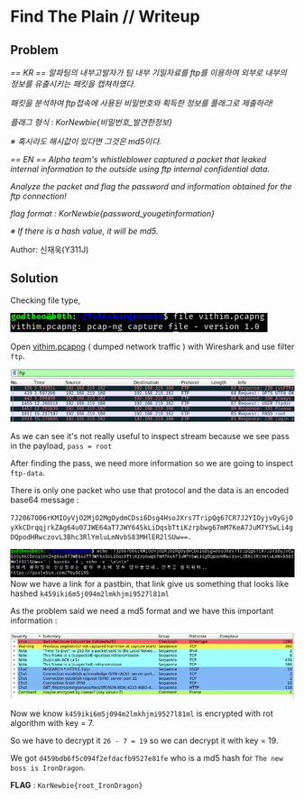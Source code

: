 # Find The Plain // Writeup

## Problem

*== KR == 알파팀의 내부고발자가 팀 내부 기밀자료를 ftp를 이용하여 외부로 내부의 정보를 유출시키는 패킷을 캡쳐하였다.*

*패킷을 분석하여 ftp접속에 사용된 비밀번호와 획득한 정보를 플래그로 제출하라!*

*플래그 형식 : KorNewbie{비밀번호_발견한정보}*

*※ 혹시라도 해시값이 있다면 그것은 md5이다.*

*== EN == Alpha team's whistleblower captured a packet that leaked internal information to the outside using ftp internal confidential data.*

*Analyze the packet and flag the password and information obtained for the ftp connection!*

*flag format : KorNewbie{password_yougetinformation}*

*※ If there is a hash value, it will be md5.*

Author: 신재욱(Y311J)

## Solution

Checking file type,

![file](./images/file.png)

Open [vithim.pcapng](https://nctf.vulnerable.kr/files/e9f451a2239ca6d6a4555ae7a3a0c64c/vithim.pcapng?token=eyJ0ZWFtX2lkIjoyMTYsInVzZXJfaWQiOjU1NSwiZmlsZV9pZCI6MTl9.XcNOHg.-o6zY1_kncoKP70PG_KWHBQ91Jw) ( dumped network traffic ) with Wireshark and use filter `ftp`.

![ftp](./images/ftp.png)

As we can see it's not really useful to inspect stream because we see pass in the payload, `pass = root`


After finding the pass, we need more information so we are going to inspect `ftp-data`.

There is only one packet who use that protocol and the data is an encoded base64 message :

`7J2067O06rKMIOyVjO2MjO2MgOydmCDsi6Dsg4HsoJXrs7TripQg67CR7J2YIOyjvOyGjOyXkCDrqqjrkZAg64u07JWE64aT7JWY64SkLiDqsbTtiKzrpbwg67mM7KeA7JuM7YSwLi4gDQpodHRwczovL3Bhc3RlYmluLmNvbS83MHlER2lSUw==`.

![link](./images/link.png)
Now we have a link for a pastbin, that link give us something that looks like hashed `k459iki6m5j094m2lmkhjmi9527l81ml`

As the problem said we need a md5 format and we have this important information :

![expert](./images/information_expert.png)

Now we know `k459iki6m5j094m2lmkhjmi9527l81ml` is encrypted with rot algorithm with key = 7.

So we have to decrypt it `26 - 7 = 19` so we can decrypt it with key = 19.

We got `d459bdb6f5c094f2efdacfb9527e81fe` who is a md5 hash for `The new boss is IronDragon`.

**FLAG** : `KorNewbie{root_IronDragon}`
